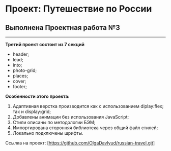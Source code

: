 # Проект: Путешествие по России

## Выполнена Проектная работа №3
____
 
**Третий проект состоит из 7 секций**  
* header;
* lead;
* into;
* photo-grid;
* places;
* cover;
* footer;

**Особенности этого проекта:**
1. Адаптивная верстка производится как с использованием diplay:flex; так и display:grid;
2. Добавлены анимации без использования JavaScript;
3. Стили описаны по методологии БЭМ;
4. Импортирована сторонняя библиотека через общий файл стилей;
5. Локально подключены шрифты.


Ссылка на проект: [https://github.com/OlgaDavlyud/russian-travel.git]